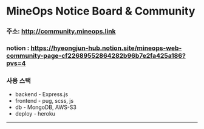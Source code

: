 # MineOps Notice Board & Community

### 주소: http://community.mineops.link

### notion : https://hyeongjun-hub.notion.site/mineops-web-community-page-cf22689552864282b96b7e2fa425a186?pvs=4

### 사용 스택

- backend - Express.js
- frontend - pug, scss, js
- db - MongoDB, AWS-S3
- deploy - heroku

---
